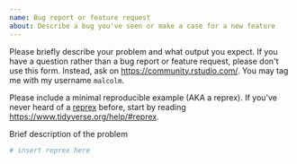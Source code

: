 ```yaml
---
name: Bug report or feature request
about: Describe a bug you've seen or make a case for a new feature
---
```


Please briefly describe your problem and what output you expect. If you have a question rather than a bug report or feature request, please don't use this form. Instead, ask on <https://community.rstudio.com/>. You may tag me with my username `malcolm`.

Please include a minimal reproducible example (AKA a reprex). If you've never heard of a [reprex](http://reprex.tidyverse.org/) before, start by reading <https://www.tidyverse.org/help/#reprex>.

Brief description of the problem

```r
# insert reprex here
```
